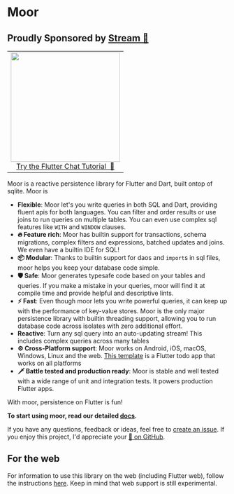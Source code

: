 # Moor
## Proudly Sponsored by [Stream 💙](https://getstream.io/chat/flutter/tutorial/?utm_source=https://github.com/simolus3/moor&utm_medium=github&utm_content=developer&utm_term=flutter)

<p align="center">
<table>    
    <tbody>
        <tr>
            <td align="center">
                <a href="https://getstream.io/chat/flutter/tutorial/?utm_source=https://github.com/simolus3/moor&utm_medium=github&utm_content=developer&utm_term=flutter" target="_blank"><img width="250px" src="https://stream-blog.s3.amazonaws.com/blog/wp-content/uploads/fc148f0fc75d02841d017bb36e14e388/Stream-logo-with-background-.png"/></a><br/><span><a href="https://getstream.io/chat/flutter/tutorial/?utm_source=https://github.com/simolus3/moor&utm_medium=github&utm_content=developer&utm_term=flutter" target="_blank">Try the Flutter Chat Tutorial &nbsp💬</a></span>
            </td>            
        </tr>
    </tbody>
</table>
</p>

Moor is a reactive persistence library for Flutter and Dart, built ontop of
sqlite. 
Moor is

- __Flexible__: Moor let's you write queries in both SQL and Dart, 
providing fluent apis for both languages. You can filter and order results 
or use joins to run queries on multiple tables. You can even use complex 
sql features like `WITH` and `WINDOW` clauses.
- __🔥 Feature rich__: Moor has builtin support for transactions, schema 
migrations, complex filters and expressions, batched updates and joins. We 
even have a builtin IDE for SQL!
- __📦 Modular__: Thanks to builtin support for daos and `import`s in sql files, moor helps you keep your database code simple.
- __🛡️ Safe__: Moor generates typesafe code based on your tables and queries. If you make a mistake in your queries, moor will find it at compile time and
provide helpful and descriptive lints.
- __⚡ Fast__: Even though moor lets you write powerful queries, it can keep
up with the performance of key-value stores. Moor is the only major persistence library with builtin threading support, allowing you to run database code across isolates with zero additional effort.
- __Reactive__: Turn any sql query into an auto-updating stream! This includes complex queries across many tables
- __⚙️ Cross-Platform support__: Moor works on Android, iOS, macOS, Windows, Linux and the web. [This template](https://github.com/rodydavis/moor_shared) is a Flutter todo app that works on all platforms
- __🗡️ Battle tested and production ready__: Moor is stable and well tested with a wide range of unit and integration tests. It powers production Flutter apps.

With moor, persistence on Flutter is fun!

__To start using moor, read our detailed [docs](https://moor.simonbinder.eu/docs/getting-started/).__


If you have any questions, feedback or ideas, feel free to [create an
issue](https://github.com/simolus3/moor/issues/new). If you enjoy this
project, I'd appreciate your [🌟 on GitHub](https://github.com/simolus3/moor/).


## For the web
For information to use this library on the web (including Flutter web), follow the 
instructions [here](https://moor.simonbinder.eu/web). Keep in mind that web support is still experimental.
